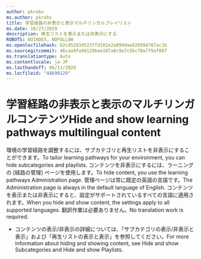 ```yaml
---
author: pkrebs
ms.author: pkrebs
title: 学習経路の非表示と表示マルチリンガルプレイリスト
ms.date: 10/27/2019
description: 再生リストを表示または非表示にする
ROBOTS: NOINDEX, NOFOLLOW
ms.openlocfilehash: b2c45203d5237fd101e2a099dae826994787ac1b
ms.sourcegitcommit: 46caa9fa9d129bee107a8c9a7c5bc70a7f9af087
ms.translationtype: Auto
ms.contentlocale: ja-JP
ms.lasthandoff: 06/11/2020
ms.locfileid: "44699129"
---
```

# <a name="hide-and-show-learning-pathways-multilingual-content"></a><span data-ttu-id="feae7-103">学習経路の非表示と表示のマルチリンガルコンテンツ</span><span class="sxs-lookup"><span data-stu-id="feae7-103">Hide and show learning pathways multilingual content</span></span> 

<span data-ttu-id="feae7-104">環境の学習経路を調整するには、サブカテゴリと再生リストを非表示にすることができます。</span><span class="sxs-lookup"><span data-stu-id="feae7-104">To tailor learning pathways for your environment, you can hide subcategories and playlists.</span></span> <span data-ttu-id="feae7-105">コンテンツを非表示にするには、ラーニングの [経路の管理] ページを使用します。</span><span class="sxs-lookup"><span data-stu-id="feae7-105">To hide content, you use the learning pathways Administration page.</span></span> <span data-ttu-id="feae7-106">管理ページは常に既定の英語の言語です。</span><span class="sxs-lookup"><span data-stu-id="feae7-106">The Administration page is always in the default language of English.</span></span> <span data-ttu-id="feae7-107">コンテンツを表示または非表示にすると、設定がサポートされているすべての言語に適用されます。</span><span class="sxs-lookup"><span data-stu-id="feae7-107">When you hide and show content, the settings apply to all supported languages.</span></span> <span data-ttu-id="feae7-108">翻訳作業は必要ありません。</span><span class="sxs-lookup"><span data-stu-id="feae7-108">No translation work is required.</span></span> 

- <span data-ttu-id="feae7-109">コンテンツの表示/非表示の詳細については、「サブカテゴリの表示/非表示と表示」および「再生リストの表示と表示」を参照してください。</span><span class="sxs-lookup"><span data-stu-id="feae7-109">For more information about hiding and showing content, see Hide and show Subcategories and Hide and show Playlists.</span></span> 



